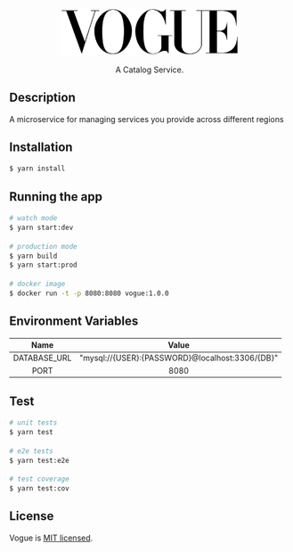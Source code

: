 <p align="center">
  <a href="https://github.com/JonathanDagan/vogue" target="blank"><img src="./assets/VOGUE_LOGO.svg" width="320" alt="Vogue Logo" /></a>
</p>

[circleci-image]: https://img.shields.io/circleci/build/github/nestjs/nest/master?token=abc123def456
[circleci-url]: https://circleci.com/gh/nestjs/nest

  <p align="center">A Catalog Service.</p>
    <p align="center">

## Description

A microservice for managing services you provide across different regions

## Installation

```bash
$ yarn install
```

## Running the app

```bash
# watch mode
$ yarn start:dev

# production mode
$ yarn build
$ yarn start:prod

# docker image
$ docker run -t -p 8080:8080 vogue:1.0.0
```

## Environment Variables
|Name|Value|
|:-:|:-:|
|DATABASE_URL|"mysql://{USER}:{PASSWORD}@localhost:3306/{DB}"|
|PORT|8080|


## Test

```bash
# unit tests
$ yarn test

# e2e tests
$ yarn test:e2e

# test coverage
$ yarn test:cov
```

## License

Vogue is [MIT licensed](LICENSE).
